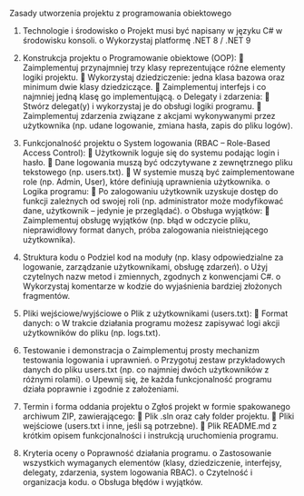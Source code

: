 Zasady utworzenia projektu z programowania obiektowego 

1. Technologie i środowisko 
o Projekt musi być napisany w języku C# w środowisku konsoli. 
o Wykorzystaj platformę .NET 8 / .NET 9

3. Konstrukcja projektu 
o Programowanie obiektowe (OOP): 
 Zaimplementuj przynajmniej trzy klasy reprezentujące różne elementy logiki 
projektu. 
 Wykorzystaj dziedziczenie: jedna klasa bazowa oraz minimum dwie klasy 
dziedziczące. 
 Zaimplementuj interfejs i co najmniej jedną klasę go implementującą. 
o Delegaty i zdarzenia: 
 Stwórz delegat(y) i wykorzystaj je do obsługi logiki programu. 
 Zaimplementuj zdarzenia związane z akcjami wykonywanymi przez 
użytkownika (np. udane logowanie, zmiana hasła, zapis do pliku logów).

5. Funkcjonalność projektu 
o System logowania (RBAC – Role-Based Access Control): 
 Użytkownik loguje się do systemu podając login i hasło. 
 Dane logowania muszą być odczytywane z zewnętrznego pliku tekstowego 
(np. users.txt). 
 W systemie muszą być zaimplementowane role (np. Admin, User), które 
definiują uprawnienia użytkownika. 
o Logika programu: 
 Po zalogowaniu użytkownik uzyskuje dostęp do funkcji zależnych od swojej 
roli (np. administrator może modyfikować dane, użytkownik – jedynie je 
przeglądać). 
o Obsługa wyjątków: 
 Zaimplementuj obsługę wyjątków (np. błąd w odczycie pliku, nieprawidłowy 
format danych, próba zalogowania nieistniejącego użytkownika).

7. Struktura kodu 
o Podziel kod na moduły (np. klasy odpowiedzialne za logowanie, zarządzanie 
użytkownikami, obsługę zdarzeń). 
o Użyj czytelnych nazw metod i zmiennych, zgodnych z konwencjami C#. 
o Wykorzystaj komentarze w kodzie do wyjaśnienia bardziej złożonych fragmentów.

9. Pliki wejściowe/wyjściowe 
o Plik z użytkownikami (users.txt): 
 Format danych: 
o W trakcie działania programu możesz zapisywać logi akcji użytkowników do pliku (np. 
logs.txt).

11. Testowanie i demonstracja 
o Zaimplementuj prosty mechanizm testowania logowania i uprawnień. 
o Przygotuj zestaw przykładowych danych do pliku users.txt (np. co najmniej dwóch 
użytkowników z różnymi rolami). 
o Upewnij się, że każda funkcjonalność programu działa poprawnie i zgodnie z 
założeniami.

13. Termin i forma oddania projektu 
o Zgłoś projekt w formie spakowanego archiwum ZIP, zawierającego: 
 Plik .sln oraz cały folder projektu. 
 Pliki wejściowe (users.txt i inne, jeśli są potrzebne). 
 Plik README.md z krótkim opisem funkcjonalności i instrukcją uruchomienia 
programu.

15. Kryteria oceny 
o Poprawność działania programu. 
o Zastosowanie wszystkich wymaganych elementów (klasy, dziedziczenie, interfejsy, 
delegaty, zdarzenia, system logowania RBAC). 
o Czytelność i organizacja kodu. 
o Obsługa błędów i wyjątków. 

